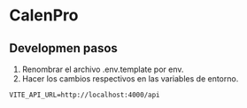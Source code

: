 # CalenPro



## Developmen pasos

1. Renombrar el archivo .env.template por env.
2. Hacer los cambios respectivos en las variables de entorno.

```
VITE_API_URL=http://localhost:4000/api

```
